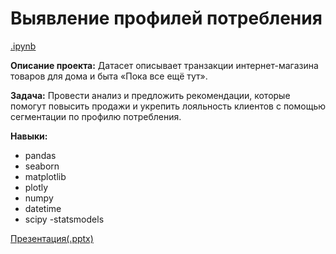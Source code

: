 # Выявление профилей потребления

[.ipynb](https://github.com/ElenaSofina/Portfolio/blob/main/проект_4/Выявление_профилей_потребления.ipynb)

**Описание проекта:** Датасет описывает транзакции интернет-магазина товаров для дома и быта «Пока все ещё тут».

**Задача:** Провести анализ и предложить рекомендации, которые помогут повысить продажи и укрепить лояльность клиентов с помощью сегментации по профилю потребления.

**Навыки:**
- pandas
- seaborn
- matplotlib
- plotly
- numpy
- datetime
- scipy
-statsmodels

[Презентация(.pptx)](https://clck.ru/3FzGZQ)
